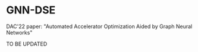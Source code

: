# GNN-DSE
DAC'22 paper: "Automated Accelerator Optimization Aided by Graph Neural Networks"

TO BE UPDATED
